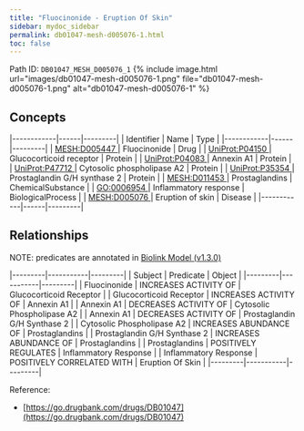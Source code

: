 ```yaml
---
title: "Fluocinonide - Eruption Of Skin"
sidebar: mydoc_sidebar
permalink: db01047-mesh-d005076-1.html
toc: false 
---
```



Path ID: `DB01047_MESH_D005076_1`
{% include image.html url="images/db01047-mesh-d005076-1.png" file="db01047-mesh-d005076-1.png" alt="db01047-mesh-d005076-1" %}

## Concepts

|------------|------|---------|
| Identifier | Name | Type    |
|------------|------|---------|
| <a href="https://identifiers.org/MESH:D005447">MESH:D005447 </a> | Fluocinonide | Drug |
| <a href="https://identifiers.org/UniProt:P04150">UniProt:P04150 </a> | Glucocorticoid receptor | Protein |
| <a href="https://identifiers.org/UniProt:P04083">UniProt:P04083 </a> | Annexin A1 | Protein |
| <a href="https://identifiers.org/UniProt:P47712">UniProt:P47712 </a> | Cytosolic phospholipase A2 | Protein |
| <a href="https://identifiers.org/UniProt:P35354">UniProt:P35354 </a> | Prostaglandin G/H synthase 2 | Protein |
| <a href="https://identifiers.org/MESH:D011453">MESH:D011453 </a> | Prostaglandins | ChemicalSubstance |
| <a href="https://identifiers.org/GO:0006954">GO:0006954 </a> | Inflammatory response | BiologicalProcess |
| <a href="https://identifiers.org/MESH:D005076">MESH:D005076 </a> | Eruption of skin | Disease |
|------------|------|---------|

## Relationships


NOTE: predicates are annotated in <a href="https://github.com/biolink/biolink-model/releases/tag/v1.3.0">Biolink Model (v1.3.0)</a>

|---------|-----------|---------|
| Subject | Predicate | Object  |
|---------|-----------|---------|
| Fluocinonide | INCREASES ACTIVITY OF | Glucocorticoid Receptor |
| Glucocorticoid Receptor | INCREASES ACTIVITY OF | Annexin A1 |
| Annexin A1 | DECREASES ACTIVITY OF | Cytosolic Phospholipase A2 |
| Annexin A1 | DECREASES ACTIVITY OF | Prostaglandin G/H Synthase 2 |
| Cytosolic Phospholipase A2 | INCREASES ABUNDANCE OF | Prostaglandins |
| Prostaglandin G/H Synthase 2 | INCREASES ABUNDANCE OF | Prostaglandins |
| Prostaglandins | POSITIVELY REGULATES | Inflammatory Response |
| Inflammatory Response | POSITIVELY CORRELATED WITH | Eruption Of Skin |
|---------|-----------|---------|

Reference: 
  - [https://go.drugbank.com/drugs/DB01047](https://go.drugbank.com/drugs/DB01047)
